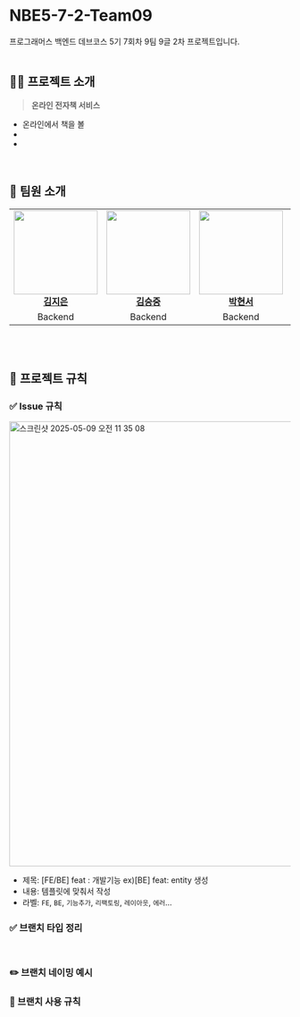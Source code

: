# NBE5-7-2-Team09
프로그래머스 백엔드 데브코스 5기 7회차 9팀 9글 2차 프로젝트입니다.
<br>
<br>
## 🙋‍♀️ **프로젝트 소개**
> **온라인 전자책 서비스**
- 온라인에서 책을 볼 
- 
- 

<br>

## 👯 **팀원 소개**

<table>
  <tr>
    <td align="center">
      <a href="https://github.com/iamjieunkim"><img src="https://avatars.githubusercontent.com/u/83564946?v=4" width="150px"/></a><br/>
      <a href="https://github.com/iamjieunkim"><b>김지은</b></a>
    </td>
    <td align="center">
      <a href="https://github.com/kimsj0970"><img src="https://avatars.githubusercontent.com/u/53886275?v=4" width="150px"/></a><br/>
      <a href="https://github.com/kimsj0970"><b>김승중</b></a>
    </td>
    <td align="center">
      <a href="https://github.com/hyunwestpark"><img src="https://avatars.githubusercontent.com/u/123967536?v=4" width="150px"/></a><br/>
      <a href="https://github.com/hyunwestpark"><b>박현서</b></a>
    </td>
    <td align="center">
      <a href="https://github.com/chw0912"><img src="https://avatars.githubusercontent.com/u/95081400?v=4" width="150px"/></a><br/>
      <a href="https://github.com/chw0912"><b>최희웅</b></a>
    </td>
    <td align="center">
      <a href="https://github.com/HwuanPage"><img src="https://avatars.githubusercontent.com/u/39082854?v=4" width="150px"/></a><br/>
      <a href="https://github.com/HwuanPage"><b>황성철</b></a>
    </td>
  </tr>
  <tr>
    <td align="center">Backend</td>
    <td align="center">Backend</td>
    <td align="center">Backend</td>
    <td align="center">Backend</td>
    <td align="center">Backend</td>
  </tr>
</table>

<br>
<br>

## 📏 **프로젝트 규칙**
### ✅ Issue 규칙
<img width="796" alt="스크린샷 2025-05-09 오전 11 35 08" src="https://github.com/user-attachments/assets/27e57572-c61c-4958-8f39-e52ae7b3d16f" />

- 제목: [FE/BE] feat : 개발기능 ex)[BE] feat: entity 생성
- 내용: 템플릿에 맞춰서 작성
- 라벨: `FE`, `BE`, `기능추가`, `리팩토링`, `레이아웃`, `에러`...

### ✅ 브랜치 타입 정리

<br>

### ✏️ 브랜치 네이밍 예시

### 📘 브랜치 사용 규칙
